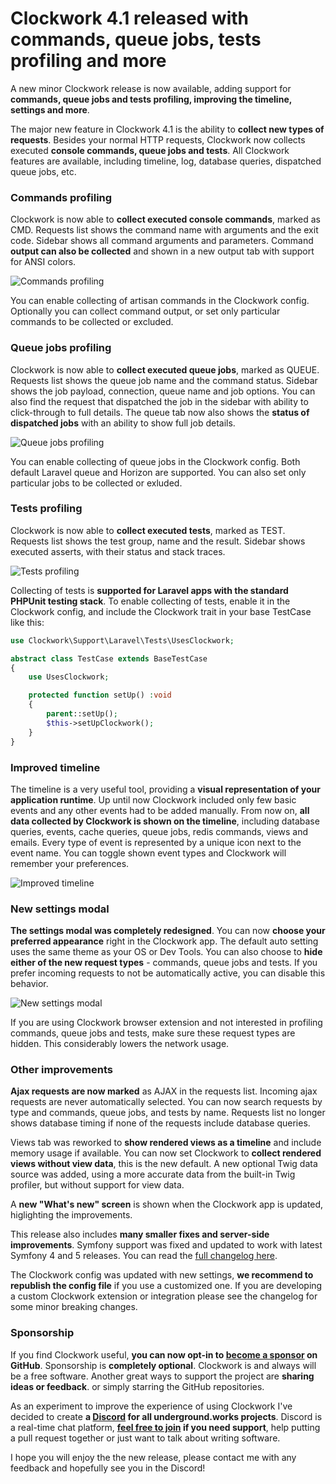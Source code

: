 <!--
authors:
  - its (@itsgoingd)
tags:
  - clockwork
  - release
perex: "A new minor Clockwork release is now available, adding support for **commands, queue jobs and tests profiling, improving the timeline, settings and more**."
-->

# Clockwork 4.1 released with commands, queue jobs, tests profiling and more

A new minor Clockwork release is now available, adding support for **commands, queue jobs and tests profiling, improving the timeline, settings and more**.

The major new feature in Clockwork 4.1 is the ability to **collect new types of requests**. Besides your normal HTTP requests, Clockwork now collects executed **console commands, queue jobs and tests**. All Clockwork features are available, including timeline, log, database queries, dispatched queue jobs, etc.

### Commands profiling

Clockwork is now able to **collect executed console commands**, marked as CMD. Requests list shows the command name with arguments and the exit code. Sidebar shows all command arguments and parameters. Command **output can also be collected** and shown in a new output tab with support for ANSI colors.

![Commands profiling](/images/blog/2020-05-06-Clockwork-4.1-released-with-commands-queue-jobs-tests-profiling-and-more/commands-profiling.png)

You can enable collecting of artisan commands in the Clockwork config. Optionally you can collect command output, or set only particular commands to be collected or excluded.

### Queue jobs profiling

Clockwork is now able to **collect executed queue jobs**, marked as QUEUE. Requests list shows the queue job name and the command status. Sidebar shows the job payload, connection, queue name and job options. You can also find the request that dispatched the job in the sidebar with ability to click-through to full details. The queue tab now also shows the **status of dispatched jobs** with an ability to show full job details.

![Queue jobs profiling](/images/blog/2020-05-06-Clockwork-4.1-released-with-commands-queue-jobs-tests-profiling-and-more/queue-jobs-profiling.png)

You can enable collecting of queue jobs in the Clockwork config. Both default Laravel queue and Horizon are supported. You can also set only particular jobs to be collected or exluded.

### Tests profiling

Clockwork is now able to **collect executed tests**, marked as TEST. Requests list shows the test group, name and the result. Sidebar shows executed asserts, with their status and stack traces.

![Tests profiling](/images/blog/2020-05-06-Clockwork-4.1-released-with-commands-queue-jobs-tests-profiling-and-more/tests-profiling.png)

Collecting of tests is **supported for Laravel apps with the standard PHPUnit testing stack**. To enable collecting of tests, enable it in the Clockwork config, and include the Clockwork trait in your base TestCase like this:

```php
use Clockwork\Support\Laravel\Tests\UsesClockwork;

abstract class TestCase extends BaseTestCase
{
    use UsesClockwork;

    protected function setUp() :void
    {
        parent::setUp();
        $this->setUpClockwork();
    }
}
```

### Improved timeline

The timeline is a very useful tool, providing a **visual representation of your application runtime**. Up until now Clockwork included only few basic events and any other events had to be added manually. From now on, **all data collected by Clockwork is shown on the timeline**, including database queries, events, cache queries, queue jobs, redis commands, views and emails. Every type of event is represented by a unique icon next to the event name. You can toggle shown event types and Clockwork will remember your preferences.

![Improved timeline](/images/blog/2020-05-06-Clockwork-4.1-released-with-commands-queue-jobs-tests-profiling-and-more/extended-timeline.png)

### New settings modal

**The settings modal was completely redesigned**. You can now **choose your preferred appearance** right in the Clockwork app. The default auto setting uses the same theme as your OS or Dev Tools. You can also choose to **hide either of the new request types** - commands, queue jobs and tests. If you prefer incoming requests to not be automatically active, you can disable this behavior.

![New settings modal](/images/blog/2020-05-06-Clockwork-4.1-released-with-commands-queue-jobs-tests-profiling-and-more/new-settings-modal.png)

If you are using Clockwork browser extension and not interested in profiling commands, queue jobs and tests, make sure these request types are hidden. This considerably lowers the network usage.

### Other improvements

**Ajax requests are now marked** as AJAX in the requests list. Incoming ajax requests are never automatically selected. You can now search requests by type and commands, queue jobs, and tests by name. Requests list no longer shows database timing if none of the requests include database queries.

Views tab was reworked to **show rendered views as a timeline** and include memory usage if available. You can now set Clockwork to **collect rendered views without view data**, this is the new default. A new optional Twig data source was added, using a more accurate data from the built-in Twig profiler, but without support for view data.

A **new "What's new" screen** is shown when the Clockwork app is updated, higlighting the improvements.

This release also includes **many smaller fixes and server-side improvements**. Symfony support was fixed and updated to work with latest Symfony 4 and 5 releases. You can read the [full changelog here](https://underground.works/clockwork/#changelog).

The Clockwork config was updated with new settings, **we recommend to republish the config file** if you use a customized one. If you are developing a custom Clockwork extension or integration please see the changelog for some minor breaking changes.

### Sponsorship

If you find Clockwork useful, **you can now opt-in to [become a sponsor](https://github.com/sponsors/itsgoingd) on GitHub**. Sponsorship is **completely optional**. Clockwork is and always will be a free software. Another great ways to support the project are **sharing ideas or feedback**. or simply starring the GitHub repositories.

As an experiment to improve the experience of using Clockwork I've decided to create **a [Discord](https://discord.gg/NUuCGE4) for all underground.works projects**. Discord is a real-time chat platform, **[feel free to join](https://discord.gg/NUuCGE4) if you need support**, help putting a pull request together or just want to talk about writing software.

I hope you will enjoy the the new release, please contact me with any feedback and hopefully see you in the Discord!
